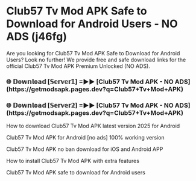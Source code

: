 # Club57 Tv Mod APK Safe to Download for Android Users - NO ADS (j46fg)

Are you looking for Club57 Tv Mod APK Safe to Download for Android Users? Look no further! We provide free and safe download links for the official Club57 Tv Mod APK Premium Unlocked (NO ADS).

<h3>🌐 𝔻𝕠𝕨𝕟𝕝𝕠𝕒𝕕 [𝕊𝕖𝕣𝕧𝕖𝕣𝟙] =►► [Club57 Tv Mod APK - NO ADS](https://getmodsapk.pages.dev?q=Club57+Tv+Mod+APK)</h3>

<h3>🌐 𝔻𝕠𝕨𝕟𝕝𝕠𝕒𝕕 [𝕊𝕖𝕣𝕧𝕖𝕣𝟚] =►► [Club57 Tv Mod APK - NO ADS](https://getmodsapk.pages.dev?q=Club57+Tv+Mod+APK)</h3>

How to download Club57 Tv Mod APK latest version 2025 for Android

Club57 Tv Mod APK for Android [no ads] 100% working version

Club57 Tv Mod APK no ban download for iOS and Android APP

How to install Club57 Tv Mod APK with extra features

Club57 Tv Mod APK safe to download for Android users